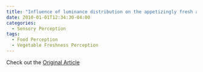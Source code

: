 ```yaml
---
title: "Influence of luminance distribution on the appetizingly fresh appearance of cabbage"
date: 2010-01-01T12:34:30-04:00
categories:
  - Sensory Perception
tags:
  - Food Perception
  - Vegetable Freshness Perception
---
```




Check out the [Original Article][URL] 

[URL]:  https://doi.org/10.1016/j.appet.2010.01.002
